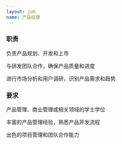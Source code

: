 ```yaml
---
layout: job
name: 产品经理
---
```

<head>
	<meta charset="utf-8"> 
	<title>Bootstrap 实例 - 带语境色彩的面板</title>
	<link rel="stylesheet" href="https://cdn.staticfile.net/twitter-bootstrap/3.3.7/css/bootstrap.min.css">
	<script src="https://cdn.staticfile.net/jquery/2.1.1/jquery.min.js"></script>
	<script src="https://cdn.staticfile.net/twitter-bootstrap/3.3.7/js/bootstrap.min.js"></script>
</head>
<body>
<div class="panel panel-success">
	<div class="panel-heading">
		<h3 class="panel-title">职责</h3>
	</div>
	<div class="panel-body">
		<p>负责产品规划、开发和上市</p>
        <p>与研发团队合作，确保产品质量和进度</p>
        <p>进行市场分析和用户调研，识别产品需求和趋势</p>
	</div>
</div>
<div class="panel panel-success">
	<div class="panel-heading">
		<h3 class="panel-title">要求</h3>
	</div>
	<div class="panel-body">
		<p>产品管理、商业管理或相关领域的学士学位</p>
        <p>丰富的产品管理经验，熟悉产品开发流程</p>
        <p>出色的项目管理和团队合作能力</p>
	</div>
</div>
</body>
